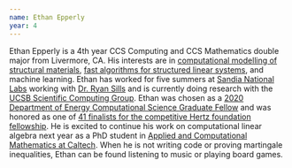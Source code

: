 ```yaml
---
name: Ethan Epperly
year: 4
---
```


Ethan Epperly is a 4th year CCS Computing and CCS Mathematics double major from Livermore, CA.  His interests are in [computational modelling of structural materials](https://doi.org/10.1016/j.jmps.2020.103944), [fast algorithms for structured linear systems](https://arxiv.org/abs/1911.05858), and machine learning. Ethan has worked for five summers at [Sandia National Labs](http://www.sandia.gov) working with [Dr. Ryan Sills](https://mse.rutgers.edu/fac/ryan-sills) and is currently doing research with the [UCSB Scientific Computing Group](http://scg.ece.ucsb.edu). Ethan was chosen as a [2020 Department of Energy Computational Science Graduate Fellow](https://www.krellinst.org/csgf/about-doe-csgf/news-events/2020-incoming-class) and was honored as one of [41 finalists for the competitive Hertz foundation fellowship](https://hertzfoundation.org/news/pressrelease/1532/41-Finalists-Named-for-the-2019-Hertz-Fellowships). He is excited to continue his work on computational linear algebra next year as a PhD student in [Applied and Computational Mathematics at Caltech](http://www.cms.caltech.edu/academics/grad_acm). When he is not writing code or proving martingale inequalities, Ethan can be found listening to music or playing board games.
